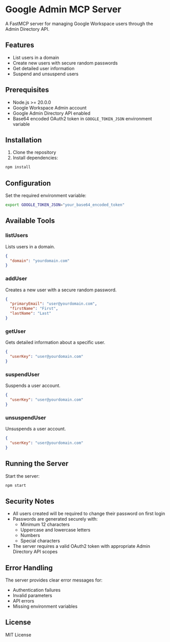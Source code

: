 # Google Admin MCP Server

A FastMCP server for managing Google Workspace users through the Admin Directory API.

## Features

- List users in a domain
- Create new users with secure random passwords
- Get detailed user information
- Suspend and unsuspend users

## Prerequisites

- Node.js >= 20.0.0
- Google Workspace Admin account
- Google Admin Directory API enabled
- Base64 encoded OAuth2 token in `GOOGLE_TOKEN_JSON` environment variable

## Installation

1. Clone the repository
2. Install dependencies:
```bash
npm install
```

## Configuration

Set the required environment variable:
```bash
export GOOGLE_TOKEN_JSON="your_base64_encoded_token"
```

## Available Tools

### listUsers
Lists users in a domain.
```json
{
  "domain": "yourdomain.com"
}
```

### addUser
Creates a new user with a secure random password.
```json
{
  "primaryEmail": "user@yourdomain.com",
  "firstName": "First",
  "lastName": "Last"
}
```

### getUser
Gets detailed information about a specific user.
```json
{
  "userKey": "user@yourdomain.com"
}
```

### suspendUser
Suspends a user account.
```json
{
  "userKey": "user@yourdomain.com"
}
```

### unsuspendUser
Unsuspends a user account.
```json
{
  "userKey": "user@yourdomain.com"
}
```

## Running the Server

Start the server:
```bash
npm start
```

## Security Notes

- All users created will be required to change their password on first login
- Passwords are generated securely with:
  - Minimum 12 characters
  - Uppercase and lowercase letters
  - Numbers
  - Special characters
- The server requires a valid OAuth2 token with appropriate Admin Directory API scopes

## Error Handling

The server provides clear error messages for:
- Authentication failures
- Invalid parameters
- API errors
- Missing environment variables

## License

MIT License